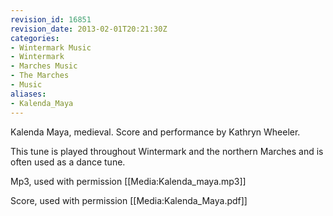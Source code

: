 ```yaml
---
revision_id: 16851
revision_date: 2013-02-01T20:21:30Z
categories:
- Wintermark Music
- Wintermark
- Marches Music
- The Marches
- Music
aliases:
- Kalenda_Maya
---
```


Kalenda Maya, medieval. Score and performance by Kathryn Wheeler.

This tune is played throughout Wintermark and the northern Marches and is often used as a dance tune.

Mp3, used with permission [[Media:Kalenda_maya.mp3]]

Score, used with permission [[Media:Kalenda_Maya.pdf]]





